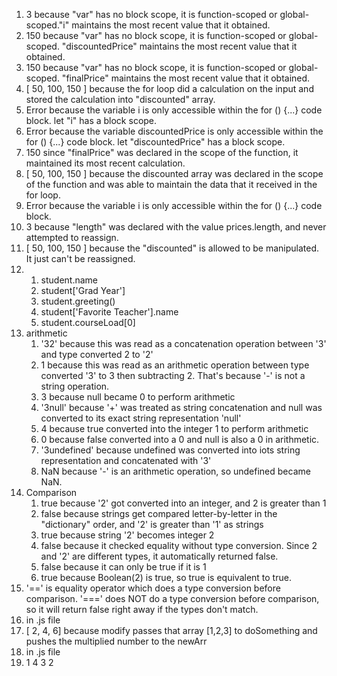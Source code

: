 1. 3 because "var" has no block scope, it is function-scoped or global-scoped."i" maintains the most recent value that it obtained. 
2. 150 because "var" has no block scope, it is function-scoped or global-scoped. "discountedPrice" maintains the most recent value that it obtained. 
3. 150 because "var" has no block scope, it is function-scoped or global-scoped. "finalPrice" maintains the most recent value that it obtained. 
4. [ 50, 100, 150 ] because the for loop did a calculation on the input and stored the calculation into "discounted" array.
5. Error because the variable i is only accessible within the for () {...} code block. let "i" has a block scope.
6. Error because the variable discountedPrice is only accessible within the for () {...} code block. let "discountedPrice" has a block scope.
7. 150 since "finalPrice" was declared in the scope of the function, it maintained its most recent calculation.
8. [ 50, 100, 150 ] because the discounted array was declared in the scope of the function and was able to maintain the data that it received in the for loop. 
9. Error because the variable i is only accessible within the for () {...} code block.
10. 3 because "length" was declared with the value prices.length, and never attempted to reassign. 
11. [ 50, 100, 150 ] because the "discounted" is allowed to be manipulated. It just can't be reassigned. 
12. 
    1.  student.name
    2.  student['Grad Year']
    3.  student.greeting()
    4.  student['Favorite Teacher'].name
    5.  student.courseLoad[0]
13. arithmetic
    1.  '32' because this was read as a concatenation operation between '3' and type converted 2 to '2'
    2.  1 because this was read as an arithmetic operation between type converted '3' to 3 then subtracting 2. That's because '-' is not a string operation.
    3.  3 because null became 0 to perform arithmetic 
    4.  '3null' because '+' was treated as string concatenation and null was converted to its exact string representation 'null'
    5.  4 because true converted into the integer 1 to perform arithmetic
    6.  0 because false converted into a 0 and null is also a 0 in arithmetic.
    7.  '3undefined' because undefined was converted into iots string representation and concatenated with '3'
    8.  NaN because '-' is an arithmetic operation, so undefined became NaN.
14. Comparison
    1.  true because '2' got converted into an integer, and 2 is greater than 1
    2.  false because strings get compared letter-by-letter in the "dictionary" order, and '2' is greater than '1' as strings 
    3.  true because string '2' becomes integer 2
    4.  false because it checked equality without type conversion. Since 2 and '2' are different types, it automatically returned false.
    5.  false because it can only be true if it is 1
    6.  true because Boolean(2) is true, so true is equivalent to true. 
15. '==' is equality operator which does a type conversion before comparison. '===' does NOT do a type conversion before comparison, so it will return false right away if the types don't match.
16. in .js file
17. [ 2, 4, 6] because modify passes that array [1,2,3] to doSomething and pushes the multiplied number to the newArr
18. in .js file
19. 1 4 3 2